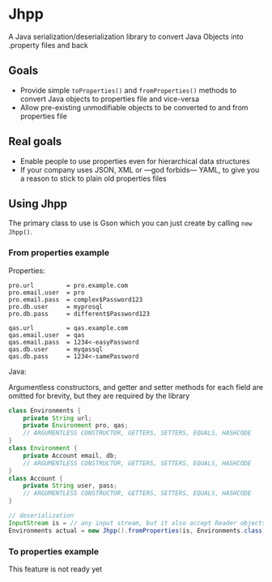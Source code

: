 # Jhpp
A Java serialization/deserialization library to convert Java Objects into .property files and back

## Goals
  * Provide simple `toProperties()` and `fromProperties()` methods to convert Java objects to properties file and vice-versa
  * Allow pre-existing unmodifiable objects to be converted to and from properties file

## Real goals
  * Enable people to use properties even for hierarchical data structures
  * If your company uses JSON, XML or —god forbids— YAML, to give you a reason to stick to plain old properties files
  
## Using Jhpp
The primary class to use is Gson which you can just create by calling `new Jhpp()`.

### From properties example

Properties:
```properties
pro.url         = pro.example.com
pro.email.user  = pro
pro.email.pass  = complex$Password123
pro.db.user     = myprosql
pro.db.pass     = different$Password123

qas.url         = qas.example.com
qas.email.user  = qas
qas.email.pass  = 1234<-easyPassword
qas.db.user     = myqassql
qas.db.pass     = 1234<-samePassword
```

Java:

Argumentless constructors, and getter and setter methods for each field are omitted for brevity, but they are required by the library
```java
class Environments {
    private String url;
    private Environment pro, qas;
    // ARGUMENTLESS CONSTRUCTOR, GETTERS, SETTERS, EQUALS, HASHCODE
}
class Environment {
    private Account email, db;
    // ARGUMENTLESS CONSTRUCTOR, GETTERS, SETTERS, EQUALS, HASHCODE
}
class Account {
    private String user, pass;
    // ARGUMENTLESS CONSTRUCTOR, GETTERS, SETTERS, EQUALS, HASHCODE
}

// deserialization
InputStream is = // any input stream, but it also accept Reader objects or java.util.Properties objects
Environments actual = new Jhpp().fromProperties(is, Environments.class);
```

### To properties example

This feature is not ready yet
